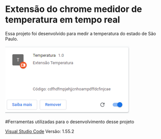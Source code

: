 <h1>Extensão do chrome medidor de temperatura em tempo real</h1>
Essa projeto foi desenvolvido para medir a temperatura do estado de São Paulo.

![temp!](https://raw.githubusercontent.com/LucasGaldinno/clima-sp/main/Screenshots/1.png)

#Ferramentas utilizadas para o desenvolvimento desse projeto

<a href="https://code.visualstudio.com/download">Visual Studio Code</a>
Versão: 1.55.2
